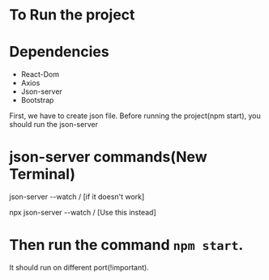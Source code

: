 # To Run the project

# Dependencies
* React-Dom
* Axios
* Json-server
* Bootstrap

First, we have to create json file. 
Before running the project(npm start), you should run the json-server

# json-server commands(New Terminal)

json-server --watch <file-Name>/<relative path of File-Name> [if it doesn't work]

npx json-server --watch <file-Name>/<relative path of File-Name> [Use this instead]

# Then run the command `npm start`.
It should run on different port(!important).
